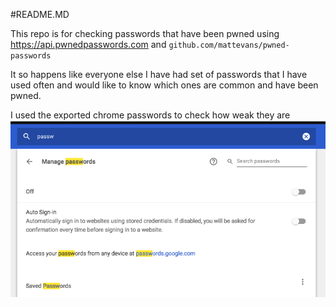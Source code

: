 #README.MD

This repo is for checking passwords that have been pwned using https://api.pwnedpasswords.com and 
`github.com/mattevans/pwned-passwords`

It so happens like everyone else I have had set of passwords that I have 
used often and would like to know which ones are common and have been pwned.

I used the exported chrome passwords to check how weak they are ![chrome-passwords](chrome-passwords.png)

 